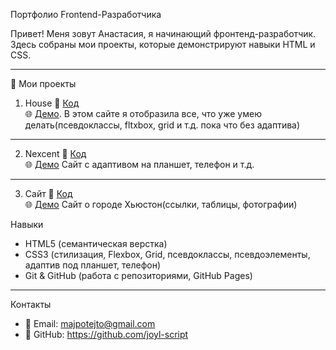Портфолио Frontend-Разработчика

Привет! Меня зовут Анастасия, я начинающий фронтенд-разработчик.  
Здесь собраны мои проекты, которые демонстрируют навыки HTML и CSS.  

---

🚀 Мои проекты

 1. House
📂 [Код](https://github.com/joyl-script/my-first-site)  
🌐 [Демо](https://joyl-script.github.io/my-first-site/).
В этом сайте я отобразила все, что уже умею делать(псевдоклассы, fltxbox, grid и т.д. пока что без адаптива)

---
 2. Nexcent
📂 [Код](https://github.com/joyl-script/my-second-site)  
🌐 [Демо](http://127.0.0.1:5500/index.html)
Сайт с адаптивом на планшет, телефон и т.д.

---
 3. Сайт
📂 [Код](https://github.com/joyl-script/my-ninth-project)  
🌐 [Демо](https://joyl-script.github.io/my-ninth-project/)
Сайт о городе Хьюстон(ссылки, таблицы, фотографии)

  Навыки
- HTML5 (семантическая верстка)  
- CSS3 (стилизация, Flexbox, Grid, псевдоклассы, псевдоэлементы, адаптив под планшет, телефон)  
- Git & GitHub (работа с репозиториями, GitHub Pages)  

---

  Контакты
- 📧 Email: majpotejto@gmail.com   
- 🐙 GitHub: https://github.com/joyl-script
